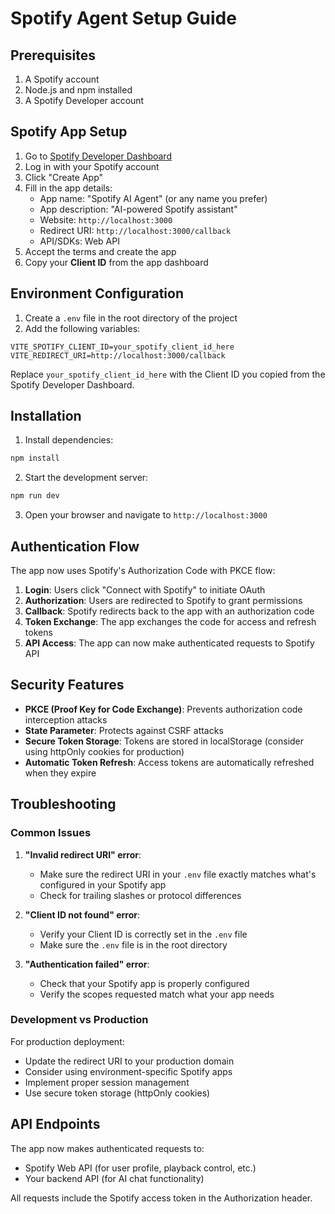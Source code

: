 # Spotify Agent Setup Guide

## Prerequisites

1. A Spotify account
2. Node.js and npm installed
3. A Spotify Developer account

## Spotify App Setup

1. Go to [Spotify Developer Dashboard](https://developer.spotify.com/dashboard)
2. Log in with your Spotify account
3. Click "Create App"
4. Fill in the app details:
   - App name: "Spotify AI Agent" (or any name you prefer)
   - App description: "AI-powered Spotify assistant"
   - Website: `http://localhost:3000`
   - Redirect URI: `http://localhost:3000/callback`
   - API/SDKs: Web API
5. Accept the terms and create the app
6. Copy your **Client ID** from the app dashboard

## Environment Configuration

1. Create a `.env` file in the root directory of the project
2. Add the following variables:

```env
VITE_SPOTIFY_CLIENT_ID=your_spotify_client_id_here
VITE_REDIRECT_URI=http://localhost:3000/callback
```

Replace `your_spotify_client_id_here` with the Client ID you copied from the Spotify Developer Dashboard.

## Installation

1. Install dependencies:
```bash
npm install
```

2. Start the development server:
```bash
npm run dev
```

3. Open your browser and navigate to `http://localhost:3000`

## Authentication Flow

The app now uses Spotify's Authorization Code with PKCE flow:

1. **Login**: Users click "Connect with Spotify" to initiate OAuth
2. **Authorization**: Users are redirected to Spotify to grant permissions
3. **Callback**: Spotify redirects back to the app with an authorization code
4. **Token Exchange**: The app exchanges the code for access and refresh tokens
5. **API Access**: The app can now make authenticated requests to Spotify API

## Security Features

- **PKCE (Proof Key for Code Exchange)**: Prevents authorization code interception attacks
- **State Parameter**: Protects against CSRF attacks
- **Secure Token Storage**: Tokens are stored in localStorage (consider using httpOnly cookies for production)
- **Automatic Token Refresh**: Access tokens are automatically refreshed when they expire

## Troubleshooting

### Common Issues

1. **"Invalid redirect URI" error**:
   - Make sure the redirect URI in your `.env` file exactly matches what's configured in your Spotify app
   - Check for trailing slashes or protocol differences

2. **"Client ID not found" error**:
   - Verify your Client ID is correctly set in the `.env` file
   - Make sure the `.env` file is in the root directory

3. **"Authentication failed" error**:
   - Check that your Spotify app is properly configured
   - Verify the scopes requested match what your app needs

### Development vs Production

For production deployment:
- Update the redirect URI to your production domain
- Consider using environment-specific Spotify apps
- Implement proper session management
- Use secure token storage (httpOnly cookies)

## API Endpoints

The app now makes authenticated requests to:
- Spotify Web API (for user profile, playback control, etc.)
- Your backend API (for AI chat functionality)

All requests include the Spotify access token in the Authorization header.
